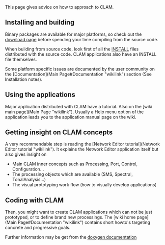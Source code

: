This page gives advice on how to approach to CLAM.

Installing and building
-----------------------

Binary packages are available for major platforms, so check out the [download page](http://clam-project.org/download.html) before spending your time compiling from the source code.

When building from source code, look first of all the [INSTALL](http://clam-project.org/clam/trunk/CLAM/INSTALL) files distributed with the source code. CLAM applications also have an INSTALL file themselves.

Some platform specific issues are documented by the user community on the [Documentation](Main Page#Documentation "wikilink") section (See Installation notes).

Using the applications
----------------------

Major application distributed with CLAM have a tutorial. Also on the [wiki main page](Main Page "wikilink"). Usually a Help menu option of the application leads you to the application manual page on the wiki.

Getting insight on CLAM concepts
--------------------------------

A very recommendable step is reading the [Network Editor tutorial](Network Editor tutorial "wikilink"). It explains the Network Editor application itself but also gives insight on

-   Main CLAM inner concepts such as Processing, Port, Control, Configuration...
-   The processing objects which are available (SMS, Spectral, TonalAnalysis...)
-   The visual prototyping work flow (how to visually develop applications)

Coding with CLAM
----------------

Then, you might want to create CLAM applications which can not be just prototyped, or to define brand new processings. The [wiki home page](Main Page#Documentation "wikilink") contains short howto's targeting concrete and progressive goals.

Further information may be get from the [doxygen documentation](http://clam.iua.upf.edu/doc/CLAM-doxygen/)
